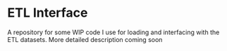 # ETL Interface
A repository for some WIP code I use for loading and interfacing with the ETL datasets.
More detailed description coming soon
